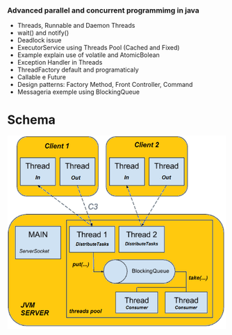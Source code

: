 ### Advanced parallel and concurrent programmimg in java

- Threads, Runnable and Daemon Threads
- wait() and notify() 
- Deadlock issue
- ExecutorService using Threads  Pool (Cached and Fixed)
- Example explain use of volatile and AtomicBolean
- Exception Handler in Threads
- ThreadFactory default and programaticaly
- Callable e Future
- Design patterns: Factory Method, Front Controller, Command
- Messageria exemple using BlockingQueue

# Schema

![](https://raw.githubusercontent.com/gregoriLima/AdvancedConcurrentPrograming/master/Schema.png)
